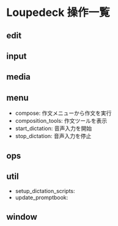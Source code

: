 # Loupedeck 操作一覧

## edit

## input

## media

## menu
- compose: 作文メニューから作文を実行
- composition_tools: 作文ツールを表示
- start_dictation: 音声入力を開始
- stop_dictation: 音声入力を停止

## ops

## util
- setup_dictation_scripts: 
- update_promptbook: 

## window

